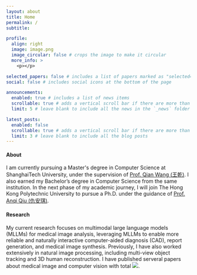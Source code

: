 ```yaml
---
layout: about
title: Home
permalink: /
subtitle: 

profile:
  align: right
  image: image.png
  image_circular: false # crops the image to make it circular
  more_info: >
    <p></p>

selected_papers: false # includes a list of papers marked as "selected={true}"
social: false # includes social icons at the bottom of the page

announcements:
  enabled: true # includes a list of news items
  scrollable: true # adds a vertical scroll bar if there are more than 3 news items
  limit: 5 # leave blank to include all the news in the `_news` folder

latest_posts:
  enabled: false
  scrollable: true # adds a vertical scroll bar if there are more than 3 new posts items
  limit: 3 # leave blank to include all the blog posts
---
```


#### About

I am currently pursuing a Master's degree in Computer Science at ShanghaiTech University, under the supervision of [Prof. Qian Wang (王乾)](https://qianwang.space/). I also earned my Bachelor’s degree in Computer Science from the same institution. In the next phase of my academic journey, I will join The Hong Kong Polytechnic University to pursue a Ph.D. under the guidance of [Prof. Anqi Qiu (仇安琪)](https://www.polyu.edu.hk/mhrc/people/mhrc-people/prof-qiu-anqi/?sc_lang=tc).

#### Research

My current research focuses on multimodal large language models (MLLMs) for medical image analysis, leveraging MLLMs to enable more reliable and naturally interactive computer-aided diagnosis (CAD), report generation, and medical image synthesis. Previously, I have also worked extensively in natural image processing, including multi-view object tracking and 3D human reconstruction. I have published serveral papers about medical image and computer vision with total <a href='https://scholar.google.com/citations?user=UR1eH9cAAAAJ'><img src="https://img.shields.io/endpoint?url=https%3A%2F%2Fcdn.jsdelivr.net%2Fgh%2FAbsterZhu%2FAbsterZhu.github.io@google-scholar-stats%2Fgs_data_shieldsio.json&logo=Google%20Scholar&labelColor=f6f6f6&color=9cf&style=flat&label=citations"></a>.
